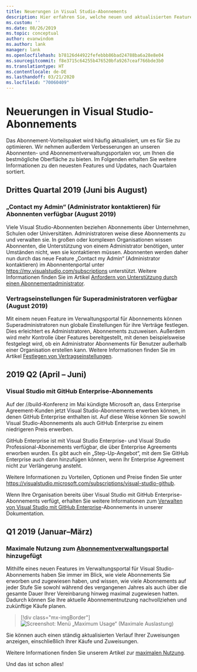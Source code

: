 ```yaml
---
title: Neuerungen in Visual Studio-Abonnements
description: Hier erfahren Sie, welche neuen und aktualisierten Features Sie für die Verwaltung von Visual Studio-Abonnements verwenden können.
ms.custom: ''
ms.date: 08/26/2019
ms.topic: conceptual
author: evanwindom
ms.author: lank
manager: lank
ms.openlocfilehash: b78126d44922fefebbb86bad24788ba6a28e8e04
ms.sourcegitcommit: f8e3715c64255b476520bfa9267ceaf766bde3b0
ms.translationtype: HT
ms.contentlocale: de-DE
ms.lasthandoff: 03/21/2020
ms.locfileid: "70060409"
---
```

# <a name="what39s-new-in-visual-studio-subscriptions"></a>Neuerungen in Visual Studio-Abonnements

Das Abonnement-Vorteilspaket wird häufig aktualisiert, um es für Sie zu optimieren. Wir nehmen außerdem Verbesserungen an unseren Abonnenten- und Abonnementverwaltungsportalen vor, um Ihnen die bestmögliche Oberfläche zu bieten.  Im Folgenden erhalten Sie weitere Informationen zu den neuesten Features und Updates, nach Quartalen sortiert.

## <a name="2019-q3-june-august"></a>Drittes Quartal 2019 (Juni bis August)

### <a name="contact-my-admin-available-for-subscribers---august-2019"></a>„Contact my Admin“ (Administrator kontaktieren) für Abonnenten verfügbar (August 2019)
Viele Visual Studio-Abonnenten beziehen Abonnements über Unternehmen, Schulen oder Universitäten. Administratoren weise diese Abonnements zu und verwalten sie.  In großen oder komplexen Organisationen wissen Abonnenten, die Unterstützung von einem Administrator benötigen, unter Umständen nicht, wen sie kontaktieren müssen.  Abonnenten werden daher nun durch das neue Feature „Contact my Admin“ (Administrator kontaktieren) im Abonnentenportal unter https://my.visualstudio.com/subscriptions unterstützt. Weitere Informationen finden Sie im Artikel [Anfordern von Unterstützung durch einen Abonnementadministrator](contact-my-admin.md). 

### <a name="agreement-preferences-available-for-super-admins---august-2019"></a>Vertragseinstellungen für Superadministratoren verfügbar (August 2019)
Mit einem neuen Feature im Verwaltungsportal für Abonnements können Superadministratoren nun globale Einstellungen für ihre Verträge festlegen.  Dies erleichtert es Administratoren, Abonnements zuzuweisen. Außerdem wird mehr Kontrolle über Features bereitgestellt, mit denen beispielsweise festgelegt wird, ob ein Administrator Abonnements für Benutzer außerhalb einer Organisation erstellen kann.  Weitere Informationen finden Sie im Artikel [Festlegen von Vertragseinstellungen](admin-prefs.md). 

## <a name="2019-q2-april-june"></a>2019 Q2 (April – Juni)

### <a name="visual-studio-with-github-enterprise-subscriptions"></a>Visual Studio mit GitHub Enterprise-Abonnements
Auf der //build-Konferenz im Mai kündigte Microsoft an, dass Enterprise Agreement-Kunden jetzt Visual Studio-Abonnements erwerben können, in denen GitHub Enterprise enthalten ist.  Auf diese Weise können Sie sowohl Visual Studio-Abonnements als auch GitHub Enterprise zu einem niedrigeren Preis erwerben.  

GitHub Enterprise ist mit Visual Studio Enterprise- und Visual Studio Professional-Abonnements verfügbar, die über Enterprise Agreements erworben wurden. Es gibt auch ein „Step-Up-Angebot“, mit dem Sie GitHub Enterprise auch dann hinzufügen können, wenn Ihr Enterprise Agreement nicht zur Verlängerung ansteht.

Weitere Informationen zu Vorteilen, Optionen und Preise finden Sie unter https://visualstudio.microsoft.com/subscriptions/visual-studio-github. 

Wenn Ihre Organisation bereits über Visual Studio mit GitHub Enterprise-Abonnements verfügt, erhalten Sie weitere Informationen zum [Verwalten von Visual Studio mit GitHub Enterprise](assign-github.md)-Abonnements in unserer Dokumentation.  

## <a name="2019-q1-january-march"></a>Q1 2019 (Januar–März)

### <a name="maximum-usage-added-to-subscriptions-administration-portal"></a>Maximale Nutzung zum [Abonnementverwaltungsportal](https://manage.visualstudio.com) hinzugefügt
Mithilfe eines neuen Features im Verwaltungsportal für Visual Studio-Abonnements haben Sie immer im Blick, wie viele Abonnements Sie erworben und zugewiesen haben, und wissen, wie viele Abonnements auf jeder Stufe Sie sowohl während des vergangenen Jahres als auch über die gesamte Dauer Ihrer Vereinbarung hinweg maximal zugewiesen hatten. Dadurch können Sie Ihre aktuelle Abonnementnutzung nachvollziehen und zukünftige Käufe planen. 

  > [!div class="mx-imgBorder"]
  > ![Screenshot: Menü „Maximum Usage“ (Maximale Auslastung)](_img/maximum-usage/maximum-usage-menu.png)

Sie können auch einen ständig aktualisierten Verlauf Ihrer Zuweisungen anzeigen, einschließlich Ihrer Käufe und Zuweisungen.   

Weitere Informationen finden Sie unserem Artikel zur [maximalen Nutzung](maximum-usage.md). 





Und das ist schon alles!
